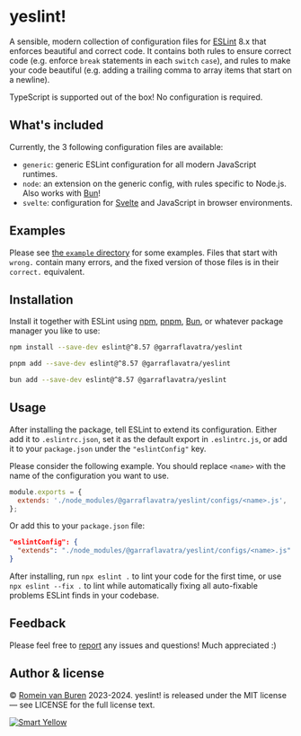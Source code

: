 # yeslint!

A sensible, modern collection of configuration files for [ESLint] 8.x that enforces beautiful and correct code. It contains both rules to ensure correct code (e.g. enforce `break` statements in each `switch` `case`), and rules to make your code beautiful (e.g. adding a trailing comma to array items that start on a newline).

TypeScript is supported out of the box! No configuration is required.

## What's included

Currently, the 3 following configuration files are available:

* `generic`: generic ESLint configuration for all modern JavaScript runtimes.
* `node`: an extension on the generic config, with rules specific to Node.js. Also works with [Bun]!
* `svelte`: configuration for [Svelte] and JavaScript in browser environments.

## Examples

Please see [the `example` directory](./example) for some examples. Files that start with `wrong.` contain many errors, and the fixed version of those files is in their `correct.` equivalent.

## Installation

Install it together with ESLint using [npm], [pnpm], [Bun], or whatever package manager you like to use:

```bash
npm install --save-dev eslint@^8.57 @garraflavatra/yeslint
```

```bash
pnpm add --save-dev eslint@^8.57 @garraflavatra/yeslint
```

```bash
bun add --save-dev eslint@^8.57 @garraflavatra/yeslint
```

## Usage

After installing the package, tell ESLint to extend its configuration. Either add it to `.eslintrc.json`, set it as the default export in `.eslintrc.js`, or add it to your `package.json` under the `"eslintConfig"` key.

Please consider the following example. You should replace `<name>` with the name of the configuration you want to use.

```javascript
module.exports = {
  extends: './node_modules/@garraflavatra/yeslint/configs/<name>.js',
};
```

Or add this to your `package.json` file:

```json
"eslintConfig": {
  "extends": "./node_modules/@garraflavatra/yeslint/configs/<name>.js"
}
```

After installing, run `npx eslint .` to lint your code for the first time, or use `npx eslint --fix .` to lint while automatically fixing all auto-fixable problems ESLint finds in your codebase.

## Feedback

Please feel free to [report](https://github.com/garraflavatra/yeslint/issues/new) any issues and questions! Much appreciated :)

## Author & license

© [Romein van Buren](mailto:romein@vburen.nl) 2023-2024. yeslint! is released under the MIT license — see LICENSE for the full license text.

[![Smart Yellow](https://code.smartyellow.net/smartyellow/meta/raw/branch/main/logo.png)](https://www.smartyellow.nl)

[ESLint]: https://eslint.org/
[Svelte]: https://svelte.dev/
[npm]: https://www.npmjs.com/
[pnpm]: https://pnpm.io/
[Bun]: https://bun.sh/
